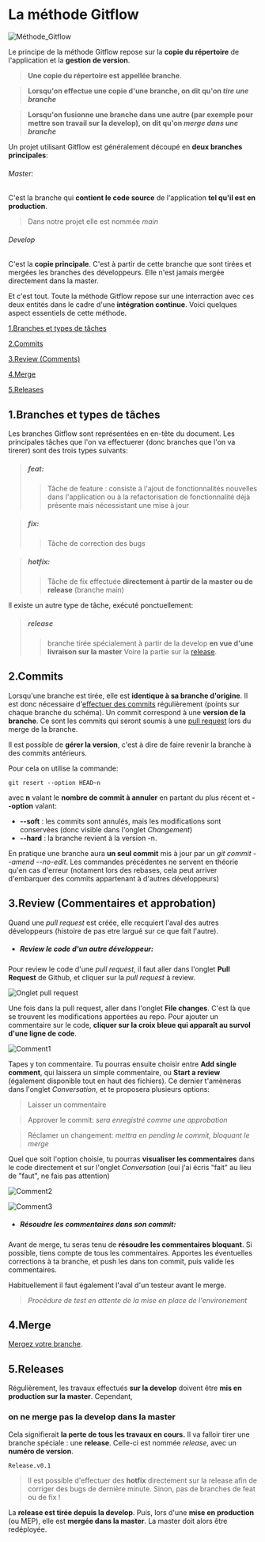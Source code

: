 # La méthode Gitflow


![Méthode_Gitflow](./assets/Gitflow.svg)


Le principe de la méthode Gitflow repose sur la **copie du répertoire** de l'application et la **gestion de version**. 
>**Une copie du répertoire est appellée branche**.

>**Lorsqu'on effectue une copie d'une branche, on dit qu'on *tire une branche***

>**Lorsqu'on fusionne une branche dans une autre (par exemple pour mettre son travail sur la develop), on dit qu'on *merge dans une branche***

Un projet utilisant Gitflow est généralement découpé en **deux branches principales**:

###### Master:
C'est la branche qui **contient le code source** de l'application **tel qu'il est en production**.

>Dans notre projet elle est nommée *main*

###### Develop
C'est la **copie principale**. C'est à partir de cette branche que sont tirées et mergées les branches des développeurs. Elle n'est jamais mergée directement dans la master.

Et c'est tout. Toute la méthode Gitflow repose sur une interraction avec ces deux entités dans le cadre d'une **intégration continue**. Voici quelques aspect essentiels de cette méthode. 

[1.Branches et types de tâches](#1.branches-et-types-de-tâches)

[2.Commits](#2.commits)

[3.Review (Comments)](#3.review-(comments))

[4.Merge](#4.merge)

[5.Releases](#5.releases)


<a name=1.branches-et-types-de-tâches></a>
## 1.Branches et types de tâches

Les branches Gitflow sont représentées en en-tête du document. 
Les principales tâches que l'on va effectuerer (donc branches que l'on va tirerer) sont des trois types suivants:

>##### feat:
>>Tâche de feature : consiste à l'ajout de fonctionnalités nouvelles dans l'application ou à la refactorisation de fonctionnalité déjà présente mais nécessistant une mise à jour

>##### fix: 
>>Tâche de correction des bugs

>##### hotfix: 
>>Tâche de fix effectuée **directement à partir de la master ou de release** (branche main)

Il existe un autre type de tâche, exécuté ponctuellement:

>##### release
>>branche tirée spécialement à partir de la develop **en vue d'une livraison sur la master**
Voire la partie sur la [release](#5.releases).

<a name=2.commits></a>
## 2.Commits

Lorsqu'une branche est tirée, elle est **identique à sa branche d'origine**. Il est donc nécessaire d'[effectuer des commits](./Starting%20on%20tasks.md/#3.effectuer-des-commits) régulièrement (points sur chaque branche du schéma).
Un commit correspond à une **version de la branche**. 
Ce sont les commits qui seront soumis à une [pull request](./Starting%20on%20tasks.md/#4.-soumettre-la-branche-à-une-pull-request) lors du merge de la branche. 

Il est possible de **gérer la version**, c'est à dire de faire revenir la branche à des commits antérieurs. 

Pour cela on utilise la commande:
```
git resert --option HEAD~n
```

avec **n** valant le **nombre de commit à annuler** en partant du plus récent et **--option** valant:
* **--soft** : les commits sont annulés, mais les modifications sont conservées (donc visible dans l'onglet *Changement*)
* **--hard** : la branche revient à la version -n.

En pratique une branche aura **un seul commit** mis à jour par un *git commit --amend --no-edit*. Les commandes précédentes ne servent en théorie qu'en cas d'erreur (notament lors des rebases, cela peut arriver d'embarquer des commits appartenant à d'autres développeurs)

<a name=3.review-(comments)></a>
## 3.Review (Commentaires et approbation)

Quand une *pull request* est créée, elle recquiert l'aval des autres développeurs (histoire de pas etre largué sur ce que fait l'autre). 

* ##### Review le code d'un autre développeur:

Pour review le code d'une *pull request*, il faut aller dans l'onglet **Pull Request** de Github, et cliquer sur la *pull request* à review. 

![Onglet pull request](./assets/Capture13.png)

Une fois dans la pull request, aller dans l'onglet **File changes**. C'est là que se trouvent les modifications apportées au repo. 
Pour ajouter un commentaire sur le code, **cliquer sur la croix bleue qui apparaît au survol d'une ligne de code**.

![Comment1](./assets/Comment1.png)

Tapes y ton commentaire. Tu pourras ensuite choisir entre **Add single comment**, qui laissera un simple commentaire, ou **Start a review** (également disponible tout en haut des fichiers). Ce dernier t'amèneras dans l'onglet *Conversation*, et te proposera plusieurs options:

>Laisser un commentaire

>Approver le commit: *sera enregistré comme une approbation*

>Réclamer un changement: *mettra en pending le commit, bloquant le merge*

Quel que soit l'option choisie, tu pourras **visualiser les commentaires** dans le code directement et sur l'onglet *Conversation* (oui j'ai écris "fait" au lieu de "faut", ne fais pas attention)

![Comment2](./assets/Comment2.png)

<p></p>

![Comment3](./assets/Comment3.png)

* ##### Résoudre les commentaires dans son commit:

Avant de merge, tu seras tenu de **résoudre les commentaires bloquant**. Si possible, tiens compte de tous les commentaires. 
Apportes les éventuelles corrections à ta branche, et push les dans ton commit, puis valide les commentaires. 

Habituellement il faut également l'aval d'un testeur avant le merge.

>*Procédure de test en attente de la mise en place de l'environement*

<a name=4.merge></a>
## 4.Merge

[Mergez votre branche](./Starting%20on%20tasks.md/#5.-merger-votre-branche-dans-la-develop).

<a name=5.releases></a>
## 5.Releases

Régulièrement, les travaux effectués **sur la develop** doivent être **mis en production sur la master**. Cependant, 
### on ne merge pas la develop dans la master
Cela signifierait **la perte de tous les travaux en cours.**
Il va falloir tirer une branche spéciale : une **release**. Celle-ci est nommée *release*, avec un **numéro de version**.
```
Release.v0.1
```
>Il est possible d'effectuer des **hotfix** directement sur la release afin de corriger des bugs de dernière minute.
Sinon, pas de branches de feat ou de fix !

La **release est tirée depuis la develop**. Puis, lors d'une **mise en production** (ou MEP), elle est **mergée dans la master**. La master doit alors être redéployée. 
